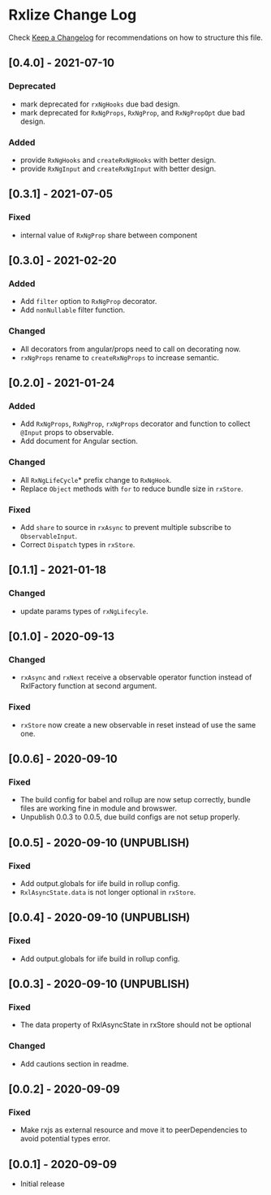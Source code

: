 # Rxlize Change Log

Check [Keep a Changelog](http://keepachangelog.com/) for recommendations on how to structure this file.

## [0.4.0] - 2021-07-10

### Deprecated

- mark deprecated for `rxNgHooks` due bad design.
- mark deprecated for `RxNgProps`, `RxNgProp`, and `RxNgPropOpt` due bad design.

### Added

- provide `RxNgHooks` and `createRxNgHooks` with better design.
- provide `RxNgInput` and `createRxNgInput` with better design.

## [0.3.1] - 2021-07-05

### Fixed

- internal value of `RxNgProp` share between component

## [0.3.0] - 2021-02-20

### Added

- Add `filter` option to `RxNgProp` decorator.
- Add `nonNullable` filter function.

### Changed

- All decorators from angular/props need to call on decorating now.
- `rxNgProps` rename to `createRxNgProps` to increase semantic.

## [0.2.0] - 2021-01-24

### Added

- Add `RxNgProps`, `RxNgProp`, `rxNgProps` decorator and function to collect `@Input` props to observable.
- Add document for Angular section.

### Changed

- All `RxNgLifeCycle`\* prefix change to `RxNgHook`.
- Replace `Object` methods with `for` to reduce bundle size in `rxStore`.

### Fixed

- Add `share` to source in `rxAsync` to prevent multiple subscribe to `ObservableInput`.
- Correct `Dispatch` types in `rxStore`.

## [0.1.1] - 2021-01-18

### Changed

- update params types of `rxNgLifecyle`.

## [0.1.0] - 2020-09-13

### Changed

- `rxAsync` and `rxNext` receive a observable operator function instead of RxlFactory function at second argument.

### Fixed

- `rxStore` now create a new observable in reset instead of use the same one.

## [0.0.6] - 2020-09-10

### Fixed

- The build config for babel and rollup are now setup correctly, bundle files are working fine in module and browswer.
- Unpublish 0.0.3 to 0.0.5, due build configs are not setup properly.

## [0.0.5] - 2020-09-10 (UNPUBLISH)

### Fixed

- Add output.globals for iife build in rollup config.
- `RxlAsyncState.data` is not longer optional in `rxStore`.

## [0.0.4] - 2020-09-10 (UNPUBLISH)

### Fixed

- Add output.globals for iife build in rollup config.

## [0.0.3] - 2020-09-10 (UNPUBLISH)

### Fixed

- The data property of RxlAsyncState in rxStore should not be optional

### Changed

- Add cautions section in readme.

## [0.0.2] - 2020-09-09

### Fixed

- Make rxjs as external resource and move it to peerDependencies to avoid potential types error.

## [0.0.1] - 2020-09-09

- Initial release

